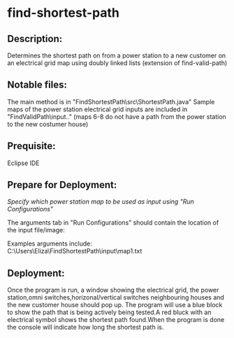 # find-shortest-path
## Description:
Determines the shortest path on from a power station to a new customer on an electrical grid map using doubly linked lists (extension of find-valid-path)

## Notable files:
The main method is in "FindShortestPath\src\ShortestPath.java"
Sample maps of the power station electrical grid inputs are included in "FindValidPath\input\.." (maps 6-8 do not have a path from the power station to the new costumer house)

## Prequisite:
Eclipse IDE

## Prepare for Deployment:
*Specify which power station map to be used as input using "Run Configurations"*

 The arguments tab in "Run Configurations" should contain the location of the input file/image:

 Examples arguments include:
 C:\Users\Eliza\FindShortestPath\input\map1.txt 
  
## Deployment:
Once the program is run, a window showing the electrical grid, the power station,omni switches,horizonal/vertical switches neighbouring houses and the new customer house should pop up. The program will use a blue block to show the path that is being actively being tested.A red bluck with an electrical symbol shows the shortest path found.When the program is done the console will indicate how long the shortest path is.




